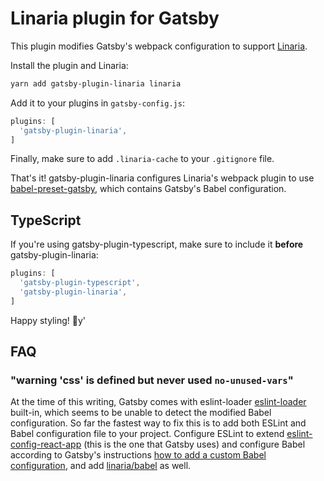 # Linaria plugin for Gatsby

This plugin modifies Gatsby's webpack configuration to support [Linaria][].

Install the plugin and Linaria:

```sh
yarn add gatsby-plugin-linaria linaria
```

Add it to your plugins in `gatsby-config.js`:

```js
plugins: [
  'gatsby-plugin-linaria',
]
```

Finally, make sure to add `.linaria-cache` to your `.gitignore` file.

That's it! gatsby-plugin-linaria configures Linaria's webpack plugin to use
[babel-preset-gatsby][], which contains Gatsby's Babel configuration.

## TypeScript

If you're using gatsby-plugin-typescript, make sure to include it **before**
gatsby-plugin-linaria:

```js
plugins: [
  'gatsby-plugin-typescript',
  'gatsby-plugin-linaria',
]
```

Happy styling! :art:y'

[Linaria]: https://github.com/callstack/linaria
[babel-preset-gatsby]: https://github.com/gatsbyjs/gatsby/tree/master/packages/babel-preset-gatsby

## FAQ

### "warning  'css' is defined but never used  `no-unused-vars`"

At the time of this writing, Gatsby comes with eslint-loader [eslint-loader](https://github.com/webpack-contrib/eslint-loader) built-in, which seems to be unable to detect the modified Babel configuration. So far the fastest way to fix this is to add both ESLint and Babel configuration file to your project. Configure ESLint to extend [eslint-config-react-app](https://github.com/facebook/create-react-app/tree/master/packages/eslint-config-react-app) (this is the one that Gatsby uses) and configure Babel according to Gatsby's instructions [how to add a custom Babel configuration](https://www.gatsbyjs.org/docs/babel/), and add [linaria/babel](https://github.com/callstack/linaria/blob/master/docs/CONFIGURATION.md#linariababel-preset) as well.
